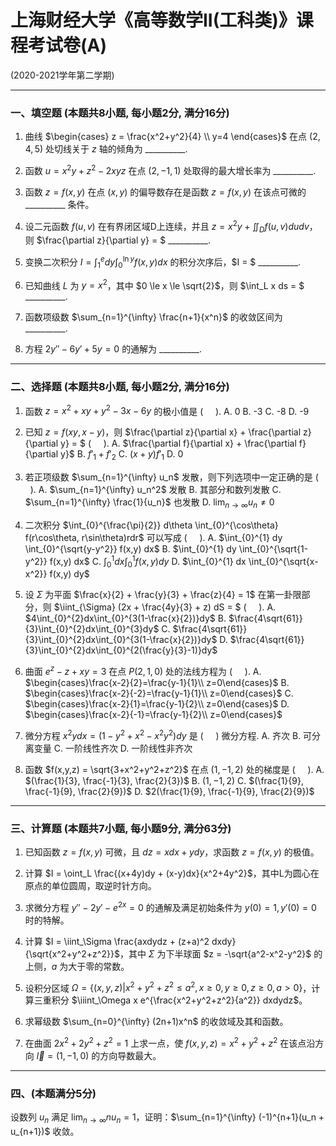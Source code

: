 # 上海财经大学《高等数学II(工科类)》课程考试卷(A)
 (2020-2021学年第二学期)

---

### 一、填空题 (本题共8小题, 每小题2分, 满分16分)

1.  曲线 $\begin{cases} z = \frac{x^2+y^2}{4} \\ y=4 \end{cases}$ 在点 $(2,4,5)$ 处切线关于 $z$ 轴的倾角为 \_\_\_\_\_\_\_\_\_\_.

2.  函数 $u = x^2y + z^2 - 2xyz$ 在点 $(2,-1,1)$ 处取得的最大增长率为 \_\_\_\_\_\_\_\_\_\_.

3.  函数 $z = f(x,y)$ 在点 $(x,y)$ 的偏导数存在是函数 $z=f(x,y)$ 在该点可微的 \_\_\_\_\_\_\_\_\_\_ 条件。

4.  设二元函数 $f(u,v)$ 在有界闭区域D上连续，并且 $z = x^2y + \iint_D f(u,v)dudv$，则 $\frac{\partial z}{\partial y} = $ \_\_\_\_\_\_\_\_\_\_.

5.  变换二次积分 $I = \int_{1}^{e} dy \int_{0}^{\ln y} f(x,y) dx$ 的积分次序后，$I = $ \_\_\_\_\_\_\_\_\_\_.

6.  已知曲线 $L$ 为 $y=x^2$，其中 $0 \le x \le \sqrt{2}$，则 $\int_L x ds = $ \_\_\_\_\_\_\_\_\_\_.

7.  函数项级数 $\sum_{n=1}^{\infty} \frac{n+1}{x^n}$ 的收敛区间为 \_\_\_\_\_\_\_\_\_\_.

8.  方程 $2y'' - 6y' + 5y = 0$ 的通解为 \_\_\_\_\_\_\_\_\_\_.

---

### 二、选择题 (本题共8小题, 每小题2分, 满分16分)

1.  函数 $z = x^2 + xy + y^2 - 3x - 6y$ 的极小值是 ( &nbsp; &nbsp; ).
    A. 0
    B. -3
    C. -8
    D. -9

2.  已知 $z = f(xy, x-y)$，则 $\frac{\partial z}{\partial x} + \frac{\partial z}{\partial y} = $ ( &nbsp; &nbsp; ).
    A. $\frac{\partial f}{\partial x} + \frac{\partial f}{\partial y}$
    B. $f'_1 + f'_2$
    C. $(x+y)f'_1$
    D. 0

3.  若正项级数 $\sum_{n=1}^{\infty} u_n$ 发散，则下列选项中一定正确的是 ( &nbsp; &nbsp; ).
    A. $\sum_{n=1}^{\infty} u_n^2$ 发散
    B. 其部分和数列发散
    C. $\sum_{n=1}^{\infty} \frac{1}{u_n}$ 也发散
    D. $\lim_{n \to \infty} u_n \ne 0$

4.  二次积分 $\int_{0}^{\frac{\pi}{2}} d\theta \int_{0}^{\cos\theta} f(r\cos\theta, r\sin\theta)rdr$ 可以写成 ( &nbsp; &nbsp; ).
    A. $\int_{0}^{1} dy \int_{0}^{\sqrt{y-y^2}} f(x,y) dx$
    B. $\int_{0}^{1} dy \int_{0}^{\sqrt{1-y^2}} f(x,y) dx$
    C. $\int_{0}^{1} dx \int_{0}^{1} f(x,y) dy$
    D. $\int_{0}^{1} dx \int_{0}^{\sqrt{x-x^2}} f(x,y) dy$

5.  设 $\Sigma$ 为平面 $\frac{x}{2} + \frac{y}{3} + \frac{z}{4} = 1$ 在第一卦限部分，则 $\iint_{\Sigma} (2x + \frac{4y}{3} + z) dS = $ ( &nbsp; &nbsp; ).
    A. $4\int_{0}^{2}dx\int_{0}^{3(1-\frac{x}{2})}dy$
    B. $\frac{4\sqrt{61}}{3}\int_{0}^{2}dx\int_{0}^{3}dy$
    C. $\frac{4\sqrt{61}}{3}\int_{0}^{2}dx\int_{0}^{3(1-\frac{x}{2})}dy$
    D. $\frac{4\sqrt{61}}{3}\int_{0}^{2}dx\int_{0}^{2(\frac{y}{3}-1)}dy$

6.  曲面 $e^z - z + xy = 3$ 在点 $P(2,1,0)$ 处的法线方程为 ( &nbsp; &nbsp; ).
    A. $\begin{cases}\frac{x-2}{2}=\frac{y-1}{1}\\ z=0\end{cases}$
    B. $\begin{cases}\frac{x-2}{-2}=\frac{y-1}{1}\\ z=0\end{cases}$
    C. $\begin{cases}\frac{x-2}{1}=\frac{y-1}{2}\\ z=0\end{cases}$
    D. $\begin{cases}\frac{x-2}{-1}=\frac{y-1}{2}\\ z=0\end{cases}$

7.  微分方程 $x^2 y dx = (1 - y^2 + x^2 - x^2 y^2) dy$ 是 ( &nbsp; &nbsp; ) 微分方程.
    A. 齐次
    B. 可分离变量
    C. 一阶线性齐次
    D. 一阶线性非齐次

8.  函数 $f(x,y,z) = \sqrt{3+x^2+y^2+z^2}$ 在点 $(1,-1,2)$ 处的梯度是 ( &nbsp; &nbsp; ).
    A. $(\frac{1}{3}, \frac{-1}{3}, \frac{2}{3})$
    B. $(1, -1, 2)$
    C. $(\frac{1}{9}, \frac{-1}{9}, \frac{2}{9})$
    D. $2(\frac{1}{9}, \frac{-1}{9}, \frac{2}{9})$

---

### 三、计算题 (本题共7小题, 每小题9分, 满分63分)

1.  已知函数 $z=f(x,y)$ 可微，且 $dz = xdx + ydy$，求函数 $z=f(x,y)$ 的极值。

2.  计算 $I = \oint_L \frac{(x+4y)dy + (x-y)dx}{x^2+4y^2}$，其中L为圆心在原点的单位圆周，取逆时针方向。

3.  求微分方程 $y'' - 2y' - e^{2x} = 0$ 的通解及满足初始条件为 $y(0)=1, y'(0)=0$ 时的特解。

4.  计算 $I = \iint_\Sigma \frac{axdydz + (z+a)^2 dxdy}{\sqrt{x^2+y^2+z^2}}$，其中 $\Sigma$ 为下半球面 $z = -\sqrt{a^2-x^2-y^2}$ 的上侧，$a$ 为大于零的常数。

5.  设积分区域 $\Omega = \{(x,y,z) | x^2+y^2+z^2 \le a^2, x \ge 0, y \ge 0, z \ge 0, a > 0\}$，计算三重积分 $\iiint_\Omega x e^{\frac{x^2+y^2+z^2}{a^2}} dxdydz$。

6.  求幂级数 $\sum_{n=0}^{\infty} (2n+1)x^n$ 的收敛域及其和函数。

7.  在曲面 $2x^2+2y^2+z^2 = 1$ 上求一点，使 $f(x,y,z) = x^2+y^2+z^2$ 在该点沿方向 $\vec{l} = (1,-1,0)$ 的方向导数最大。

---

### 四、(本题满分5分)

设数列 $u_n$ 满足 $\lim_{n \to \infty} n u_n = 1$，证明：$\sum_{n=1}^{\infty} (-1)^{n+1}(u_n + u_{n+1})$ 收敛。